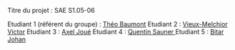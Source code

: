 Titre du projet : SAE S1.05-06

Etudiant 1 (référent du groupe) :  [Théo Baumont](mailto:tbaumon2@edu.univ-fcomte.fr?subject=SAE_1_05_06) 
Etudiant 2 : [Vieux-Melchior Victor](mailto:vvieuxme@edu.univ-fcomte.fr?subject=SAE_1_05_06) 
Etudiant 3 : [Axel Joué](mailto:ajoue@edu.univ-fcomte.fr?subject=SAE_1_05_06) 
Etudiant 4 : [Quentin Sauner ](mailto:qsauner@edu.univ-fcomte.fr?subject=SAE_1_05_06) 
Etudiant 5 : [Bitar Johan](mailto:jbitar@edu.univ-fcomte.fr?subject=SAE_1_05_06) 
                          
